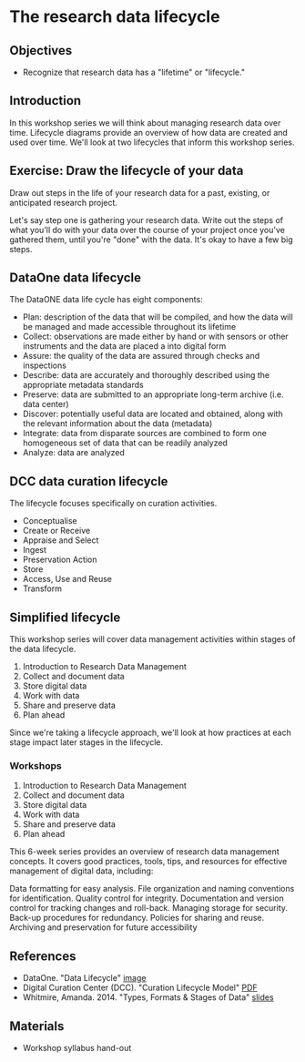 # The research data lifecycle
## Objectives
- Recognize that research data has a "lifetime" or "lifecycle."

## Introduction
In this workshop series we will think about managing research data over time. Lifecycle diagrams provide an overview of how data are created and used over time. We'll look at two lifecycles that inform this workshop series.

## Exercise: Draw the lifecycle of your data
Draw out steps in the life of your research data for a past, existing, or anticipated research project.

Let's say step one is gathering your research data. Write out the steps of what you'll do with your data over the course of your project once you've gathered them, until you're "done" with the data. It's okay to have a few big steps.

## DataOne data lifecycle
The DataONE data life cycle has eight components:

- Plan: description of the data that will be compiled, and how the data will be managed and made accessible throughout its lifetime
- Collect: observations are made either by hand or with sensors or other instruments and the data are placed a into digital form
- Assure: the quality of the data are assured through checks and inspections
- Describe: data are accurately and thoroughly described using the appropriate metadata standards
- Preserve: data are submitted to an appropriate long-term archive (i.e. data center)
- Discover: potentially useful data are located and obtained, along with the relevant information about the data (metadata)
- Integrate: data from disparate sources are combined to form one homogeneous set of data that can be readily analyzed
- Analyze: data are analyzed

## DCC data curation lifecycle
The lifecycle focuses specifically on curation activities. 

- Conceptualise 
- Create or Receive
- Appraise and Select 
- Ingest
- Preservation Action
- Store 
- Access, Use and Reuse 
- Transform

## Simplified lifecycle
This workshop series will cover data management activities within stages of the data lifecycle.

1. Introduction to Research Data Management
2. Collect and document data
3. Store digital data
4. Work with data
5. Share and preserve data
6. Plan ahead

Since we're taking a lifecycle approach, we'll look at how practices at each stage impact later stages in the lifecycle. 

### Workshops

1. Introduction to Research Data Management
2. Collect and document data
3. Store digital data
4. Work with data
5. Share and preserve data
6. Plan ahead

This 6-week series provides an overview of research data management concepts. It covers good practices, tools, tips, and resources for effective management of digital data, including:

Data formatting for easy analysis.
File organization and naming conventions for identification.
Quality control for integrity.
Documentation and version control for tracking changes and roll-back.
Managing storage for security.
Back-up procedures for redundancy.
Policies for sharing and reuse.
Archiving and preservation for future accessibility

## References
- DataOne. "Data Lifecycle" [image](../dataone-data_lifecycle-image.png)
- Digital Curation Center (DCC). "Curation Lifecycle Model" [PDF](http://www.dcc.ac.uk/sites/default/files/documents/publications/DCCLifecycle.pdf)
- Whitmire, Amanda. 2014. "Types, Formats & Stages of Data" [slides](https://figshare.com/articles/GRAD521_Research_Data_Management_Lectures/1003835)

## Materials
- Workshop syllabus hand-out